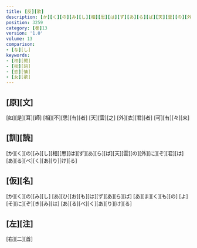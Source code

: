 ```yaml
---
title: [反][歌]
description: [か][く][の][み][し][相][思][は][ず][あ][ら][ば][天][雲][の][外][に][ぞ][君][は][あ][る][べ][く][あ][り][け][る]
position: 3259
category: [巻]13
version: '1.0'
volume: 13
comparison:
- [な][し]
keywords:
- [相][聞]
- [枕][詞]
- [恋][情]
- [女][歌]
---
```


## [原][文]

[如][是][耳][師] [相][不][思][有][者] [天][雲][之] [外][衣][君][者] [可][有][々][来]

## [訓][読]

[か][く][の][み][し][相][思][は][ず][あ][ら][ば][天][雲][の][外][に][ぞ][君][は][あ][る][べ][く][あ][り][け][る]

## [仮][名]

[か][く][の][み][し] [あ][ひ][お][も][は][ず][あ][ら][ば] [あ][ま][く][も][の] [よ][そ][に][ぞ][き][み][は] [あ][る][べ][く][あ][り][け][る]

## [左][注]

[右][二][首]
